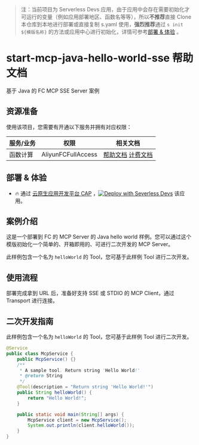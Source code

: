 
> 注：当前项目为 Serverless Devs 应用，由于应用中会存在需要初始化才可运行的变量（例如应用部署地区、函数名等等），所以**不推荐**直接 Clone 本仓库到本地进行部署或直接复制 s.yaml 使用，**强烈推荐**通过 `s init ${模版名称}` 的方法或应用中心进行初始化，详情可参考[部署 & 体验](#部署--体验) 。

# start-mcp-java-hello-world-sse 帮助文档

<description>

基于 Java 的 FC MCP SSE Server 案例

</description>


## 资源准备

使用该项目，您需要有开通以下服务并拥有对应权限：

<service>



| 服务/业务 |  权限  | 相关文档 |
| --- |  --- | --- |
| 函数计算 |  AliyunFCFullAccess | [帮助文档](https://help.aliyun.com/product/2508973.html) [计费文档](https://help.aliyun.com/document_detail/2512928.html) |

</service>

<remark>



</remark>

<disclaimers>



</disclaimers>

## 部署 & 体验

<appcenter>
   
- :fire: 通过 [云原生应用开发平台 CAP](https://cap.console.aliyun.com/template-detail?template=start-mcp-java-hello-world) ，[![Deploy with Severless Devs](https://img.alicdn.com/imgextra/i1/O1CN01w5RFbX1v45s8TIXPz_!!6000000006118-55-tps-95-28.svg)](https://cap.console.aliyun.com/template-detail?template=start-mcp-java-hello-world) 该应用。
   
</appcenter>
<deploy>
    
   
</deploy>

## 案例介绍

<appdetail id="flushContent">

这是一个部署到 FC 的 MCP Server 的 Java hello world 样例。您可以通过这个模版初始化一个简单的、开箱即用的、可进行二次开发的 MCP Server。 
 
此样例包含一个名为 `helloWorld` 的 Tool，您可基于此样例 Tool 进行二次开发。

</appdetail>







## 使用流程

<usedetail id="flushContent">

部署完成拿到 URL 后，准备好支持 SSE 或 STDIO 的 MCP Client，通过 Transport 进行连接。

</usedetail>

## 二次开发指南

<development id="flushContent">

此样例包含一个名为 `helloWorld` 的 Tool，您可基于此样例 Tool 进行二次开发。
```java
@Service
public class McpService {
	public McpService() {}
	/**
	 * A sample tool. Return string 'Hello World!'
	 * @return String
	 */
	@Tool(description = "Return string 'Hello World!'")
	public String helloWorld() {
		return "Hello World!";
	}

	public static void main(String[] args) {
		McpService client = new McpService();
		System.out.println(client.helloWorld());
	}
}
```

</development>







